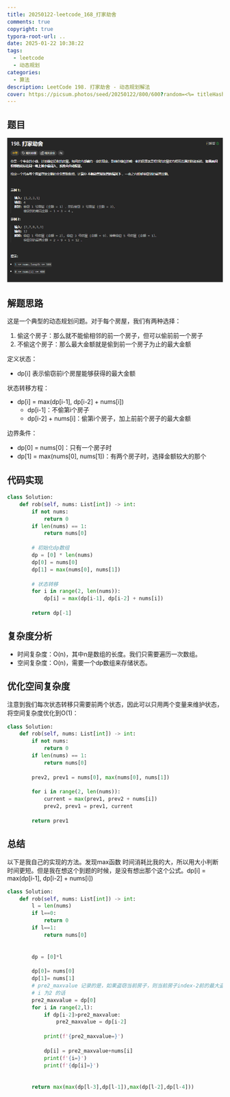 ```yaml
---
title: 20250122-leetcode_168_打家劫舍
comments: true
copyright: true
typora-root-url: ..
date: 2025-01-22 10:38:22
tags:
  - leetcode
  - 动态规划
categories:
  - 算法
description: LeetCode 198. 打家劫舍 - 动态规划解法
cover: https://picsum.photos/seed/20250122/800/600?random=<%= titleHash('20250122-leetcode_168_打家劫舍') %>
---
```


## 题目

![image-20250122104042640](/images/20250122-leetcode_168_打家劫舍/image-20250122104042640.png)

## 解题思路

这是一个典型的动态规划问题。对于每个房屋，我们有两种选择：
1. 偷这个房子：那么就不能偷相邻的前一个房子，但可以偷前前一个房子
2. 不偷这个房子：那么最大金额就是偷到前一个房子为止的最大金额

定义状态：
- dp[i] 表示偷窃前i个房屋能够获得的最大金额

状态转移方程：
- dp[i] = max(dp[i-1], dp[i-2] + nums[i])
  - dp[i-1]：不偷第i个房子
  - dp[i-2] + nums[i]：偷第i个房子，加上前前个房子的最大金额

边界条件：
- dp[0] = nums[0]：只有一个房子时
- dp[1] = max(nums[0], nums[1])：有两个房子时，选择金额较大的那个

## 代码实现

```python
class Solution:
    def rob(self, nums: List[int]) -> int:
        if not nums:
            return 0
        if len(nums) == 1:
            return nums[0]
            
        # 初始化dp数组
        dp = [0] * len(nums)
        dp[0] = nums[0]
        dp[1] = max(nums[0], nums[1])
        
        # 状态转移
        for i in range(2, len(nums)):
            dp[i] = max(dp[i-1], dp[i-2] + nums[i])
            
        return dp[-1]
```

## 复杂度分析

- 时间复杂度：O(n)，其中n是数组的长度。我们只需要遍历一次数组。
- 空间复杂度：O(n)，需要一个dp数组来存储状态。

## 优化空间复杂度

注意到我们每次状态转移只需要前两个状态，因此可以只用两个变量来维护状态，将空间复杂度优化到O(1)：

```python
class Solution:
    def rob(self, nums: List[int]) -> int:
        if not nums:
            return 0
        if len(nums) == 1:
            return nums[0]
            
        prev2, prev1 = nums[0], max(nums[0], nums[1])
        
        for i in range(2, len(nums)):
            current = max(prev1, prev2 + nums[i])
            prev2, prev1 = prev1, current
            
        return prev1
```

## 总结

以下是我自己的实现的方法。发现max函数 时间消耗比我的大，所以用大小判断时间更短。但是我在想这个到题的时候，是没有想出那个这个公式。dp[i] = max(dp[i-1], dp[i-2] + nums[i])

```python
class Solution:
    def rob(self, nums: List[int]) -> int:
        l = len(nums)
        if l==0:
            return 0
        if l==1:
            return nums[0]


        dp = [0]*l

        dp[0]= nums[0]
        dp[1]= nums[1]
        # pre2_maxvalue 记录的是，如果盗窃当前房子，则当前房子index-2前的最大盗窃总额。index-2 因为不相邻
        # i 为2 的话
        pre2_maxvalue = dp[0]
        for i in range(2,l):
            if dp[i-2]>pre2_maxvalue:
                pre2_maxvalue = dp[i-2]
            
            print(f'{pre2_maxvalue=}')
            
            dp[i] = pre2_maxvalue+nums[i]
            print(f'{i=}')
            print(f'{dp[i]=}')

        
        return max(max(dp[l-3],dp[l-1]),max(dp[l-2],dp[l-4]))
```
